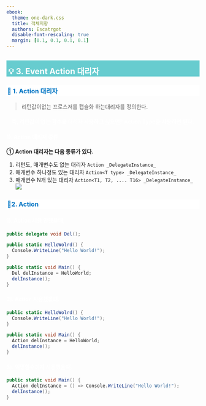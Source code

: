 ```yaml
---
ebook:
  theme: one-dark.css
  title: 객체지향
  authors: Escatrgot
  disable-font-rescaling: true
  margin: [0.1, 0.1, 0.1, 0.1]
---
```

<style>
    h3.quest { font-weight: bold; border: 3px solid; color: #A0F !important;}
    .quest { font-weight: bold; color: #A0F !important;}

    h2 { border-top: 12px solid #67CCCF; border-left: 5px solid #67CCCF; border-right: 5px solid #67CCCF; background-color: #67CCCF; color: #FFF !important; font-weight: bold;}

    h3 { border-top: 3px solid #FFF; border: 2px solid #FFF; background-color: #FFF; color: #0075C4 !important;}

    h4 { font-weight: bold; color: #FFF !important; }
</style>

## 💡 3. Event Action 대리자

### 📄 1. Action 대리자
> 리턴값이없는 프로스저를 캡슐화 하는대리자를 정의한다.

<div align="center">
  <h4>즉, 리턴값이 없는 함수를 대리자 사용하고 싶으면? Action Type을 사용하면 된다.</h4>
</div>

#### 1). Action 대리자 종류
**① Action 대리자는 다음 종류가 있다.**
1. 리턴도, 매개변수도 없는 대리자 ```Action _DelegateInstance_```
2. 매개변수 하나정도 있는 대리자 ```Action<T type> _DelegateInstance_```
3. 매개변수 N개 있는 대리자 ```Action<T1, T2, .... T16> _DelegateInstance_```
![](2023-02-03-12-25-43.png)
### 📄2. Action
#### 1). Action 사용 안했을때,
```cs
public delegate void Del();

public static HelloWolrd() {
  Console.WriteLine("Hello World!");
}

public static void Main() {
  Del delInstance = HelloWorld;
  delInstance();
}
```

#### 2). Action 사용했을떄.

```cs
public static HelloWolrd() {
  Console.WriteLine("Hello World!");
}

public static void Main() {
  Action delInstance = HelloWorld;
  delInstance();
}
```

#### 3). 익명함수까지 사용했을때.

```cs
public static void Main() {
  Action delInstance = () => Console.WriteLine("Hello World!");
  delInstance();
}
```